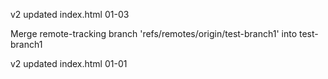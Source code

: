 v2 updated index.html 01-03

Merge remote-tracking branch 'refs/remotes/origin/test-branch1' into test-branch1

v2 updated index.html 01-01

